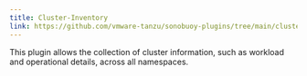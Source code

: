 ```yaml
---
title: Cluster-Inventory
link: https://github.com/vmware-tanzu/sonobuoy-plugins/tree/main/cluster-inventory
---
```


This plugin allows the collection of cluster information, such as workload and operational details, across all namespaces.